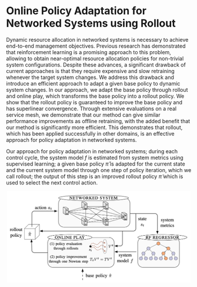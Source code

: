 # Online Policy Adaptation for Networked Systems using Rollout

Dynamic resource allocation in networked systems is necessary to achieve end-to-end management objectives. Previous research has demonstrated that reinforcement learning is a promising approach to this problem, allowing to obtain near-optimal resource allocation policies for non-trivial system configurations. Despite these advances, a significant drawback of current approaches is that they require expensive and slow retraining whenever the target system changes. We address this drawback and introduce an efficient approach to adapt a given base policy to dynamic system changes. In our approach, we adapt the base policy through rollout and online play, which transforms the base policy into a rollout policy. We show that the rollout policy is guaranteed to improve the base policy and has superlinear convergence. Through extensive evaluations on a real service mesh, we demonstrate that our method can give similar performance improvements as offline retraining, with the added benefit that our method is significantly more efficient. This demonstrates that rollout, which has been applied successfully in other domains, is an effective approach for policy adaptation in networked systems.

Our approach for policy adaptation in networked systems; during each control cycle, the system model $f$ is estimated from system metrics using supervised learning; a given base policy $\hat{\pi}$ is adapted for the current state and the current system model through one step of policy iteration, which we call rollout; the output of this step is an improved rollout policy $\tilde{\pi}$ which is used to select the next control action.

<p align="center">
<img src="https://github.com/foroughsh/OnlinePolicyAdaptationUsingRollout/blob/main/online_policy_adaptation.png" width="500"/>
</p>
